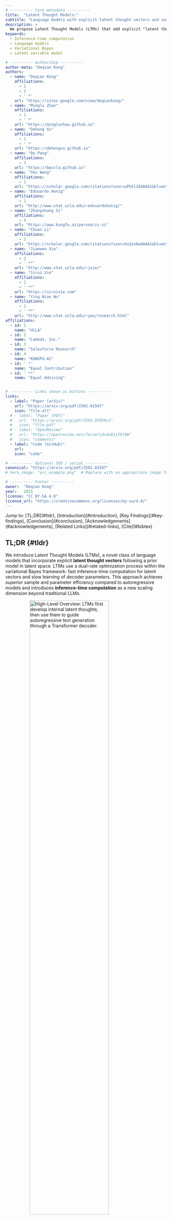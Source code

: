 ```yaml
---
# ---------- Core metadata ----------
title:  "Latent Thought Models:"
subtitle: "Language models with explicit latent thought vectors and variational Bayes inference-time computation"
description: >
  We propose Latent Thought Models (LTMs) that add explicit "latent thought vectors" as internal abstract representations. Before generating text, LTMs first develop those internal thoughts, then use them to guide word-by-word generation. The model learns through a dual-rate process: fast learning that adapts thoughts for specific text and slow learning of general linguistic patterns. Compared to LLMs, LTMs achieve much better sample and computational efficiency. LTMs demonstrate in-context learning at a significantly smaller scale. Most importantly, LTMs introduce "inference-time computation" as a new scaling axis beyond LLMs, potentially transforming how we build efficient and generalizable AI systems.
keywords:
  - Inference-time computation
  - Language models
  - Variational Bayes
  - Latent variable model

# ---------- Authorship ----------
author-meta: "Deqian Kong"
authors:
  - name: "Deqian Kong"
    affiliations:
      - 1
      - 2
      - ' *'
    url: "https://sites.google.com/view/deqiankong/"
  - name: "Minglu Zhao"
    affiliations:
      - 1
      - ' *'
    url: "https://mingluzhao.github.io"
  - name: "Dehong Xu"
    affiliations:
      - 1
      - ' *'
    url: "https://dehongxu.github.io"
  - name: "Bo Pang"
    affiliations:
      - 3
    url: "https://bpucla.github.io"
  - name: "Shu Wang"
    affiliations:
      - 1
    url: "https://scholar.google.com/citations?user=uPk5l1EAAAAJ&hl=en"
  - name: "Edouardo Honig"
    affiliations:
      - 1
    url: "http://www.stat.ucla.edu/~edouardohonig/"
  - name: "Zhangzhang Si"
    affiliations:
      - 4
    url: "https://www.kungfu.ai/person/zz-si"
  - name: "Chuan Li"
    affiliations:
      - 2
    url: "https://scholar.google.com/citations?user=hoZesOwAAAAJ&hl=en"
  - name: "Jianwen Xie"
    affiliations:
      - 2
      - ' **'
    url: "http://www.stat.ucla.edu/~jxie/"
  - name: "Sirui Xie"
    affiliations:
      - 1
      - ' **'
    url: "https://siruixie.com"
  - name: "Ying Nian Wu"
    affiliations:
      - 1
      - ' **'
    url: "http://www.stat.ucla.edu/~ywu/research.html"
affiliations:
  - id: 1
    name: "UCLA"
  - id: 2
    name: "Lambda, Inc."
  - id: 3
    name: "Salesforce Research"
  - id: 4
    name: "KUNGFU.AI"
  - id: ' *'
    name: "Equal Contribution"
  - id: ' **'
    name: "Equal Advising"


# ---------- Links shown as buttons ----------
links:
  - label: "Paper (arXiv)"
    url: "https://arxiv.org/pdf/2502.01567"
    icon: "file-alt"
  # - label: "Paper (PDF)"
  #   url: "https://arxiv.org/pdf/2505.07859v1" 
  #   icon: "file-pdf"
  # - label: "OpenReview"
  #   url: "https://openreview.net/forum?id=dsBjxI6l8W"
  #   icon: "comments"
  - label: "Code (GitHub)"
    url: 
    icon: "code"

# ---------- Optional SEO / social ----------
canonical: "https://arxiv.org/pdf/2502.01567"
# hero_image: "arc_example.png"  # Replace with an appropriate image from the paper

# ---------- Footer ----------
owner:  "Deqian Kong"
year:   2025
license: "CC BY-SA 4.0"
license_url: "https://creativecommons.org/licenses/by-sa/4.0/"
---
```


<div class="text-center -mt-20 text-gray-600">
  Jump to: [TL;DR](#tldr), [Introduction](#introduction), [Key Findings](#key-findings), [Conclusion](#conclusion), [Acknowledgements](#acknowledgements), [Related Links](#related-links), [Cite](#bibtex)
</div>



## TL;DR {#tldr}
We introduce Latent Thought Models (LTMs), a novel class of language models that incorporate explicit **latent thought vectors** following a prior model in latent space. LTMs use a dual-rate optimization process within the variational Bayes framework: fast inference-time computation for latent vectors and slow learning of decoder parameters. This approach achieves superior sample and parameter efficiency compared to autoregressive models and introduces **inference-time computation** as a new scaling dimension beyond traditional LLMs.

<div class="mt-10" style="max-width: 700px; margin: 0 auto;">
  <img 
    src="images/model.png" 
    alt="High-Level Overview: LTMs first develop internal latent thoughts, then use them to guide autoregressive text generation through a Transformer decoder." 
    style="width: 70%; height: auto; display: block; margin: 0 auto;"
  />
  <p style="margin-top: 8px; font-size: 14px; color: #555; text-align: left;">
    High-Level Overview: LTMs first develop internal latent thoughts vectors 𝑧, then use them to guide autoregressive text generation 𝑥 through a Transformer decoder.
  </p>
</div>

## Introduction
Current language models scale primarily through increasing parameters and training data, leaving inference-time computation largely unexplored. We introduce Latent Thought Models (LTMs) that incorporate explicit "thinking" before generation (or speaking).

**Key Inspirations**: 

(1) **Declarative vs. Procedural Memory**: Latent vectors parallel declarative/episodic memory with fast learning, while global decoder parameters mirror procedural memory with slow learning; 

(2) **Complementary Learning Systems: Fast and Slow**: Our dual-rate learning mirrors the hippocampus (rapid learning of specific experiences) and neocortex (slower learning of general knowledge). 

(3) **Language of Thought**: Latent vectors serve as "words" in an internal cognitive language—a "mentalese" that underlies our ability to learn and use natural languages, realizing a computational "think before speak" paradigm.

**Why This Matters**: LTMs unlock inference-time computation as a new scaling dimension—the process of finding better internal representations (posterior distributions of latent thought vectors). Just as humans can achieve better understanding by "thinking harder" about a problem, LTMs can use more inference-time computation to achieve better performance with significantly less training data and computation.

## Key Findings {#key-findings}

Our empirical studies reveal several important discoveries about LTMs' unique scaling properties and capabilities:

1. **Scaling Behaviors of Inference-Time Computation**
LTMs demonstrate a new scaling dimension beyond traditional model parameters. Performance consistently improves with more inference steps, as the model iteratively refines latent thought vectors to find better internal representations.

<div class="md:mx-10">
![**Inference-Time Scaling**: Performance improvement as a function of inference steps and latent size, demonstrating the new scaling dimension introduced by LTMs.](images/ppl_val_3.png)
</div>

2. **Sample and Computational Efficiency**
LTMs achieve superior efficiency by leveraging inference steps and latent size to improve performance more effectively than simply scaling model parameters or training data.

<div class="md:mx-5 grid grid-cols-1 md:grid-cols-2 gap-4">
![Sample Efficiency](images/scaling_tokens_new.png)

![Computational Efficiency](images/scaling_flops_new.png)
</div>

3. **Emergent In-Context Learning in Mathematics**
LTMs demonstrate emergent few-shot mathematical reasoning capabilities at remarkably small scales. The explicit latent thought modeling enables mathematical reasoning to emerge much earlier in model scaling than traditional approaches.

<div class="md:mx-20">
![**Mathematical Reasoning**: Emergent in-context learning capabilities for mathematical tasks at small model scales. (LTM-L has 76M parameters.)](images/gsm8k.png)
</div>

## Conclusion {#conclusion}

Latent Thought Models represent a significant advancement in language modeling by introducing explicit latent thought vectors and inference-time computation as a new scaling dimension. The dual-rate optimization within the variational Bayes framework enables superior sample and parameter efficiency while maintaining competitive generation quality. 

This work opens new directions for efficient language model design and suggests that explicit modeling of internal representations can unlock additional scaling dimensions beyond traditional approaches. The ability to trade model size for inference computation provides flexible deployment strategies for resource-constrained environments.

## Acknowledgements
We thank Ruiqi Gao and Kevin Murphy from Google DeepMind for insightful discussions and valuable suggestions. Y. W. was partially supported by NSF DMS-2015577, NSF DMS-2415226, and a gift fund from Amazon. We gratefully acknowledge the support of [Lambda, Inc.](https://lambda.ai) for providing the compute for this project.

## Related Links


## BibTeX {#bibtex}
If you consider citing us, feel free to use the bibtex-entry below.

<div class="code-block-wrapper">
  <button class="copy-button">Copy</button>

```bibtex
@article{kong2025latent,
  title = {Latent Thought Models with Variational Bayes Inference-Time Computation},
  author = {Kong, Deqian and Zhao, Minglu and Xu, Dehong and Pang, Bo and Wang, Shu and Honig, Edouardo and Si, Zhangzhang and Li, Chuan and Xie, Jianwen and Xie, Sirui and Wu, Ying Nian},
  booktitle = {Proceedings of the 42nd International Conference on Machine Learning (ICML)},
  year = {2025}
}
```
</div>
